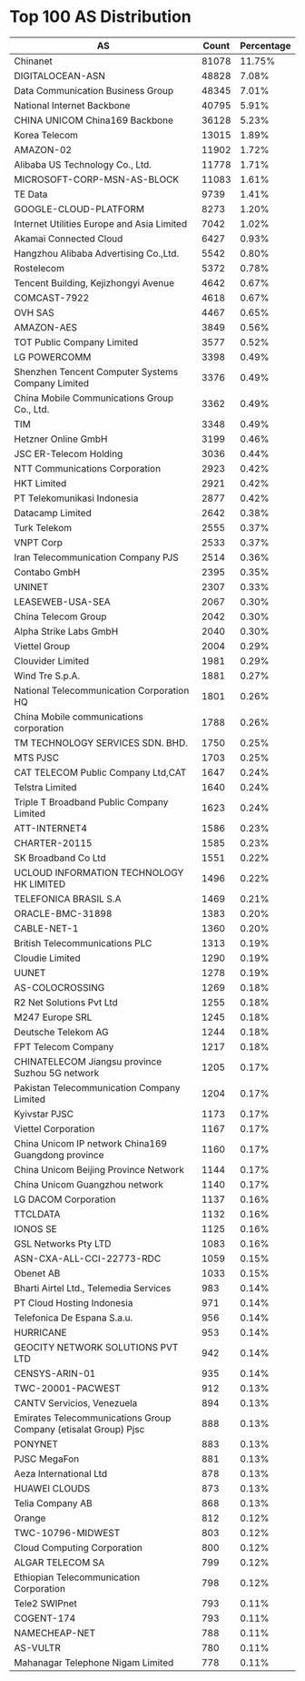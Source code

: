 # Top 100 AS Distribution
| AS | Count | Percentage |
|----|----|----|
| Chinanet | 81078 | 11.75% |
| DIGITALOCEAN-ASN | 48828 | 7.08% |
| Data Communication Business Group | 48345 | 7.01% |
| National Internet Backbone | 40795 | 5.91% |
| CHINA UNICOM China169 Backbone | 36128 | 5.23% |
| Korea Telecom | 13015 | 1.89% |
| AMAZON-02 | 11902 | 1.72% |
| Alibaba US Technology Co., Ltd. | 11778 | 1.71% |
| MICROSOFT-CORP-MSN-AS-BLOCK | 11083 | 1.61% |
| TE Data | 9739 | 1.41% |
| GOOGLE-CLOUD-PLATFORM | 8273 | 1.20% |
| Internet Utilities Europe and Asia Limited | 7042 | 1.02% |
| Akamai Connected Cloud | 6427 | 0.93% |
| Hangzhou Alibaba Advertising Co.,Ltd. | 5542 | 0.80% |
| Rostelecom | 5372 | 0.78% |
| Tencent Building, Kejizhongyi Avenue | 4642 | 0.67% |
| COMCAST-7922 | 4618 | 0.67% |
| OVH SAS | 4467 | 0.65% |
| AMAZON-AES | 3849 | 0.56% |
| TOT Public Company Limited | 3577 | 0.52% |
| LG POWERCOMM | 3398 | 0.49% |
| Shenzhen Tencent Computer Systems Company Limited | 3376 | 0.49% |
| China Mobile Communications Group Co., Ltd. | 3362 | 0.49% |
| TIM | 3348 | 0.49% |
| Hetzner Online GmbH | 3199 | 0.46% |
| JSC ER-Telecom Holding | 3036 | 0.44% |
| NTT Communications Corporation | 2923 | 0.42% |
| HKT Limited | 2921 | 0.42% |
| PT Telekomunikasi Indonesia | 2877 | 0.42% |
| Datacamp Limited | 2642 | 0.38% |
| Turk Telekom | 2555 | 0.37% |
| VNPT Corp | 2533 | 0.37% |
| Iran Telecommunication Company PJS | 2514 | 0.36% |
| Contabo GmbH | 2395 | 0.35% |
| UNINET | 2307 | 0.33% |
| LEASEWEB-USA-SEA | 2067 | 0.30% |
| China Telecom Group | 2042 | 0.30% |
| Alpha Strike Labs GmbH | 2040 | 0.30% |
| Viettel Group | 2004 | 0.29% |
| Clouvider Limited | 1981 | 0.29% |
| Wind Tre S.p.A. | 1881 | 0.27% |
| National Telecommunication Corporation HQ | 1801 | 0.26% |
| China Mobile communications corporation | 1788 | 0.26% |
| TM TECHNOLOGY SERVICES SDN. BHD. | 1750 | 0.25% |
| MTS PJSC | 1703 | 0.25% |
| CAT TELECOM Public Company Ltd,CAT | 1647 | 0.24% |
| Telstra Limited | 1640 | 0.24% |
| Triple T Broadband Public Company Limited | 1623 | 0.24% |
| ATT-INTERNET4 | 1586 | 0.23% |
| CHARTER-20115 | 1585 | 0.23% |
| SK Broadband Co Ltd | 1551 | 0.22% |
| UCLOUD INFORMATION TECHNOLOGY HK LIMITED | 1496 | 0.22% |
| TELEFONICA BRASIL S.A | 1469 | 0.21% |
| ORACLE-BMC-31898 | 1383 | 0.20% |
| CABLE-NET-1 | 1360 | 0.20% |
| British Telecommunications PLC | 1313 | 0.19% |
| Cloudie Limited | 1290 | 0.19% |
| UUNET | 1278 | 0.19% |
| AS-COLOCROSSING | 1269 | 0.18% |
| R2 Net Solutions Pvt Ltd | 1255 | 0.18% |
| M247 Europe SRL | 1245 | 0.18% |
| Deutsche Telekom AG | 1244 | 0.18% |
| FPT Telecom Company | 1217 | 0.18% |
| CHINATELECOM Jiangsu province Suzhou 5G network | 1205 | 0.17% |
| Pakistan Telecommunication Company Limited | 1204 | 0.17% |
| Kyivstar PJSC | 1173 | 0.17% |
| Viettel Corporation | 1167 | 0.17% |
| China Unicom IP network China169 Guangdong province | 1160 | 0.17% |
| China Unicom Beijing Province Network | 1144 | 0.17% |
| China Unicom Guangzhou network | 1140 | 0.17% |
| LG DACOM Corporation | 1137 | 0.16% |
| TTCLDATA | 1132 | 0.16% |
| IONOS SE | 1125 | 0.16% |
| GSL Networks Pty LTD | 1083 | 0.16% |
| ASN-CXA-ALL-CCI-22773-RDC | 1059 | 0.15% |
| Obenet AB | 1033 | 0.15% |
| Bharti Airtel Ltd., Telemedia Services | 983 | 0.14% |
| PT Cloud Hosting Indonesia | 971 | 0.14% |
| Telefonica De Espana S.a.u. | 956 | 0.14% |
| HURRICANE | 953 | 0.14% |
| GEOCITY NETWORK SOLUTIONS PVT LTD | 942 | 0.14% |
| CENSYS-ARIN-01 | 935 | 0.14% |
| TWC-20001-PACWEST | 912 | 0.13% |
| CANTV Servicios, Venezuela | 894 | 0.13% |
| Emirates Telecommunications Group Company (etisalat Group) Pjsc | 888 | 0.13% |
| PONYNET | 883 | 0.13% |
| PJSC MegaFon | 881 | 0.13% |
| Aeza International Ltd | 878 | 0.13% |
| HUAWEI CLOUDS | 873 | 0.13% |
| Telia Company AB | 868 | 0.13% |
| Orange | 812 | 0.12% |
| TWC-10796-MIDWEST | 803 | 0.12% |
| Cloud Computing Corporation | 800 | 0.12% |
| ALGAR TELECOM SA | 799 | 0.12% |
| Ethiopian Telecommunication Corporation | 798 | 0.12% |
| Tele2 SWIPnet | 793 | 0.11% |
| COGENT-174 | 793 | 0.11% |
| NAMECHEAP-NET | 788 | 0.11% |
| AS-VULTR | 780 | 0.11% |
| Mahanagar Telephone Nigam Limited | 778 | 0.11% |
